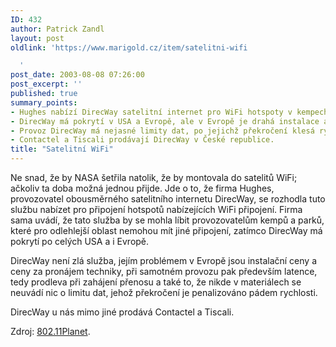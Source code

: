 ```yaml
---
ID: 432
author: Patrick Zandl
layout: post
oldlink: 'https://www.marigold.cz/item/satelitni-wifi

  '
post_date: 2003-08-08 07:26:00
post_excerpt: ''
published: true
summary_points:
- Hughes nabízí DirecWay satelitní internet pro WiFi hotspoty v kempech a parcích.
- DirecWay má pokrytí v USA a Evropě, ale v Evropě je drahá instalace a latence.
- Provoz DirecWay má nejasné limity dat, po jejichž překročení klesá rychlost.
- Contactel a Tiscali prodávají DirecWay v České republice.
title: "Satelitní WiFi"
---
```


<p>
Ne snad, že by NASA šetřila natolik, že by montovala do satelitů WiFi; ačkoliv ta doba možná jednou přijde. Jde o to,&#160;že firma Hughes, provozovatel obousměrného satelitního internetu DirecWay, se rozhodla tuto službu nabízet pro připojení hotspotů nabízejících WiFi připojení. Firma sama uvádí, že tato služba by se mohla líbit provozovatelům kempů a parků, které pro odlehlejší oblast nemohou mít jiné připojení, zatímco DirecWay má pokrytí po celých USA a i Evropě. </p>

<p>
DirecWay není zlá služba, jejím problémem v Evropě jsou instalační ceny a ceny za pronájem techniky, při samotném provozu pak především latence, tedy prodleva při zahájení přenosu a také to, že nikde v materiálech se neuvádí nic o limitu dat, jehož překročení je penalizováno pádem rychlosti. </p>

<p>
DirecWay u nás mimo jiné prodává Contactel a Tiscali. </p>

<p>
Zdroj: <A href="http://www.wi-fiplanet.com/news/article.php/2245241" target=_blank>802.11Planet</A>.</p>